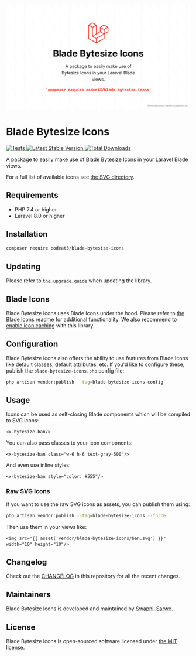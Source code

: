 <p align="center">
    <img src="./socialcard-blade-bytesize-icons.png" width="1280" title="Social Card Blade Bytesize Icons">
</p>

# Blade Bytesize Icons

<a href="https://github.com/codeat3/blade-bytesize-icons/actions?query=workflow%3ATests">
    <img src="https://github.com/codeat3/blade-bytesize-icons/workflows/Tests/badge.svg" alt="Tests">
</a>
<a href="https://packagist.org/packages/codeat3/blade-bytesize-icons">
    <img src="https://img.shields.io/packagist/v/codeat3/blade-bytesize-icons" alt="Latest Stable Version">
</a>
<a href="https://packagist.org/packages/codeat3/blade-bytesize-icons">
    <img src="https://img.shields.io/packagist/dt/codeat3/blade-bytesize-icons" alt="Total Downloads">
</a>

A package to easily make use of [Blade Bytesize Icons](https://github.com/danklammer/bytesize-icons) in your Laravel Blade views.

For a full list of available icons see [the SVG directory](resources/svg).

## Requirements

- PHP 7.4 or higher
- Laravel 8.0 or higher

## Installation

```bash
composer require codeat3/blade-bytesize-icons
```

## Updating

Please refer to [`the upgrade guide`](UPGRADE.md) when updating the library.

## Blade Icons

Blade Bytesize Icons uses Blade Icons under the hood. Please refer to [the Blade Icons readme](https://github.com/blade-ui-kit/blade-icons) for additional functionality. We also recommend to [enable icon caching](https://github.com/blade-ui-kit/blade-icons#caching) with this library.

## Configuration

Blade Bytesize Icons also offers the ability to use features from Blade Icons like default classes, default attributes, etc. If you'd like to configure these, publish the `blade-bytesize-icons.php` config file:

```bash
php artisan vendor:publish --tag=blade-bytesize-icons-config
```

## Usage

Icons can be used as self-closing Blade components which will be compiled to SVG icons:

```blade
<x-bytesize-ban/>
```

You can also pass classes to your icon components:

```blade
<x-bytesize-ban class="w-6 h-6 text-gray-500"/>
```

And even use inline styles:

```blade
<x-bytesize-ban style="color: #555"/>
```

### Raw SVG Icons

If you want to use the raw SVG icons as assets, you can publish them using:

```bash
php artisan vendor:publish --tag=blade-bytesize-icons --force
```

Then use them in your views like:

```blade
<img src="{{ asset('vendor/blade-bytesize-icons/ban.svg') }}" width="10" height="10"/>
```

## Changelog

Check out the [CHANGELOG](CHANGELOG.md) in this repository for all the recent changes.

## Maintainers

Blade Bytesize Icons is developed and maintained by [Swapnil Sarwe](https://swapnilsarwe.com).

## License

Blade Bytesize Icons is open-sourced software licensed under [the MIT license](LICENSE.md).
